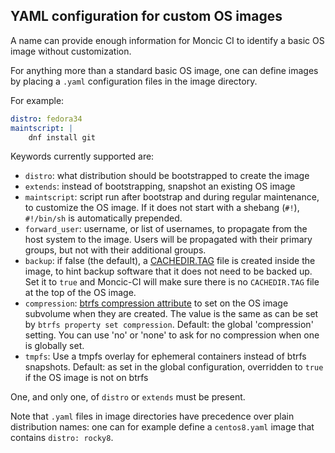 ## YAML configuration for custom OS images

A name can provide enough information for Moncic CI to identify a basic OS
image without customization.

For anything more than a standard basic OS image, one can define images by
placing a `.yaml` configuration files in the image directory.

For example:

```yaml
distro: fedora34
maintscript: |
    dnf install git
```

Keywords currently supported are:

* `distro`: what distribution should be bootstrapped to create the image
* `extends`: instead of bootstrapping, snapshot an existing OS image
* `maintscript`: script run after bootstrap and during regular maintenance, to
  customize the OS image. If it does not start with a shebang (`#!`),
  `#!/bin/sh` is automatically prepended.
* `forward_user`: username, or list of usernames, to propagate from the host
  system to the image. Users will be propagated with their primary groups, but
  not with their additional groups.
* `backup`: if false (the default), a
  [CACHEDIR.TAG](https://bford.info/cachedir/) file is created inside the
  image, to hint backup software that it does not need to be backed up.
  Set it to `true` and Moncic-CI will make sure there is no `CACHEDIR.TAG` file
  at the top of the OS image.
* `compression`: [btrfs compression attribute](https://btrfs.wiki.kernel.org/index.php/Compression)
  to set on the OS image subvolume when they are created. The value is the same
  as can be set by `btrfs property set compression`. Default: the global
  'compression' setting. You can use 'no' or 'none' to ask for no compression
  when one is globally set.
* `tmpfs`: Use a tmpfs overlay for ephemeral containers instead of btrfs
  snapshots. Default: as set in the global configuration, overridden to `true`
  if the OS image is not on btrfs

One, and only one, of `distro` or `extends` must be present.

Note that `.yaml` files in image directories have precedence over plain
distribution names: one can for example define a `centos8.yaml` image that
contains `distro: rocky8`.
